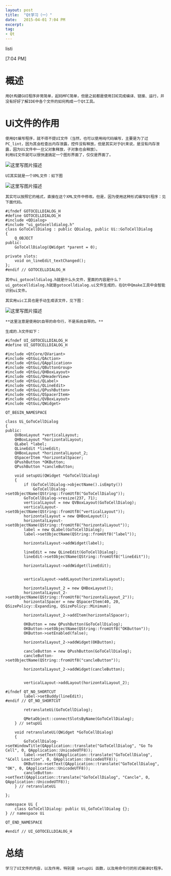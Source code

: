 ```yaml
---
layout: post
title:  "Qt学习（一）"
date:   2015-04-01 7:04 PM
excerpt:
tag:
- Qt
---
```


listi

[7:04 PM]

# 概述
    用Qt构建GUI程序非常简单，起码MFC简单，但是之前都是使用IDE完成编译、链接、运行，并没有好好了解IDE中各个文件的如何构成一个Qt工具。

# Ui文件的作用
	使用Qt编写程序，就不得不提UI文件（当然，也可以使用纯代码编写，主要是为了过PC_lint，因为其会检查出内存泄露，控件没有释放，但是其实对于Qt来说，是没有内存泄露，因为Ui文件中一旦父对象释放，子对象也会释放）。
	利用UI文件就可以很快速搞定一个图形界面了，仅仅是界面了。

![这里写图片描述](http://img.blog.csdn.net/20150401184917132)

	UI其实就是一个XML文件：如下图

![这里写图片描述](http://img.blog.csdn.net/20150401184847146)

	其实可以按照它的格式，直接在这个XML文件中修改。但是，因为使用这种形式编写Qt程序：见下面代码。

```
#ifndef GOTOCELLDIALOG_H
#define GOTOCELLDIALOG_H
#include <QDialog>
#include "ui_gotocelldialog.h"
class GoToCellDialog : public QDialog, public Ui::GoToCellDialog
{
    Q_OBJECT
public:
    GoToCellDialog(QWidget *parent = 0);

private slots:
    void on_lineEdit_textChanged();
};
#endif // GOTOCELLDIALOG_H
```

	其中ui_gotocelldialog.h就是什么头文件，里面的内容是什么？
	ui_gotocelldialog.h就是gotocelldialog.ui文件生成的，在Qt中Qmake工具中会智能识别ui文件。

	其实用uic工具也是手动生成该文件，见下图：

![这里写图片描述](http://img.blog.csdn.net/20150401185644868)
	
	**这里注意是使用Qt自带的命令行，不是系统自带的。**

	生成的.h文件如下：
	

```
#ifndef UI_GOTOCELLDIALOG_H
#define UI_GOTOCELLDIALOG_H

#include <QtCore/QVariant>
#include <QtGui/QAction>
#include <QtGui/QApplication>
#include <QtGui/QButtonGroup>
#include <QtGui/QHBoxLayout>
#include <QtGui/QHeaderView>
#include <QtGui/QLabel>
#include <QtGui/QLineEdit>
#include <QtGui/QPushButton>
#include <QtGui/QSpacerItem>
#include <QtGui/QVBoxLayout>
#include <QtGui/QWidget>

QT_BEGIN_NAMESPACE

class Ui_GoToCellDialog
{
public:
    QVBoxLayout *verticalLayout;
    QHBoxLayout *horizontalLayout;
    QLabel *label;
    QLineEdit *lineEdit;
    QHBoxLayout *horizontalLayout_2;
    QSpacerItem *horizontalSpacer;
    QPushButton *OKButton;
    QPushButton *cancleButton;

    void setupUi(QWidget *GoToCellDialog)
    {
        if (GoToCellDialog->objectName().isEmpty())
            GoToCellDialog->setObjectName(QString::fromUtf8("GoToCellDialog"));
        GoToCellDialog->resize(237, 71);
        verticalLayout = new QVBoxLayout(GoToCellDialog);
        verticalLayout->setObjectName(QString::fromUtf8("verticalLayout"));
        horizontalLayout = new QHBoxLayout();
        horizontalLayout->setObjectName(QString::fromUtf8("horizontalLayout"));
        label = new QLabel(GoToCellDialog);
        label->setObjectName(QString::fromUtf8("label"));

        horizontalLayout->addWidget(label);

        lineEdit = new QLineEdit(GoToCellDialog);
        lineEdit->setObjectName(QString::fromUtf8("lineEdit"));

        horizontalLayout->addWidget(lineEdit);


        verticalLayout->addLayout(horizontalLayout);

        horizontalLayout_2 = new QHBoxLayout();
        horizontalLayout_2->setObjectName(QString::fromUtf8("horizontalLayout_2"));
        horizontalSpacer = new QSpacerItem(40, 20, QSizePolicy::Expanding, QSizePolicy::Minimum);

        horizontalLayout_2->addItem(horizontalSpacer);

        OKButton = new QPushButton(GoToCellDialog);
        OKButton->setObjectName(QString::fromUtf8("OKButton"));
        OKButton->setEnabled(false);

        horizontalLayout_2->addWidget(OKButton);

        cancleButton = new QPushButton(GoToCellDialog);
        cancleButton->setObjectName(QString::fromUtf8("cancleButton"));

        horizontalLayout_2->addWidget(cancleButton);


        verticalLayout->addLayout(horizontalLayout_2);

#ifndef QT_NO_SHORTCUT
        label->setBuddy(lineEdit);
#endif // QT_NO_SHORTCUT

        retranslateUi(GoToCellDialog);

        QMetaObject::connectSlotsByName(GoToCellDialog);
    } // setupUi

    void retranslateUi(QWidget *GoToCellDialog)
    {
        GoToCellDialog->setWindowTitle(QApplication::translate("GoToCellDialog", "Go To Cell", 0, QApplication::UnicodeUTF8));
        label->setText(QApplication::translate("GoToCellDialog", "&Cell Loaction", 0, QApplication::UnicodeUTF8));
        OKButton->setText(QApplication::translate("GoToCellDialog", "OK", 0, QApplication::UnicodeUTF8));
        cancleButton->setText(QApplication::translate("GoToCellDialog", "Cancle", 0, QApplication::UnicodeUTF8));
    } // retranslateUi

};

namespace Ui {
    class GoToCellDialog: public Ui_GoToCellDialog {};
} // namespace Ui

QT_END_NAMESPACE

#endif // UI_GOTOCELLDIALOG_H
```

# 总结
	学习了UI文件的内容，以及作用，特别是 setupUi 函数，以及用命令行的形式编译Qt程序。

